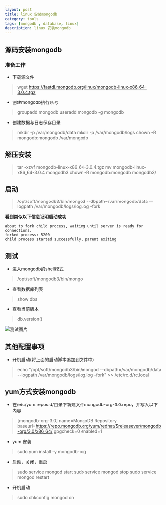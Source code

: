 ```yaml
---
layout: post
title: linux 安装mongodb
category: tools
tags: [mongodb , database, linux]
description: linux 安装mongodb
---
```


## 源码安装mongodb

### 准备工作

- 下载源文件

> wget https://fastdl.mongodb.org/linux/mongodb-linux-x86_64-3.0.4.tgz

- 创建mongodb执行账号

> groupadd mongodb
useradd mongodb -g mongodb

- 创建数据与日志保存目录

> mkdir -p /var/mongodb/data
mkdir -p /var/mongodb/logs
chown -R mongodb:mongodb /var/mongodb

## 解压安装

> tar -xzvf mongodb-linux-x86_64-3.0.4.tgz 
mv mongodb-linux-x86_64-3.0.4 mongodb3
chown -R mongodb:mongodb mongodb3/

## 启动

> /opt/soft/mongodb3/bin/mongod --dbpath=/var/mongodb/data --logpath /var/mongodb/logs/log.log -fork

**看到类似以下信息证明启动成功**

```
about to fork child process, waiting until server is ready for connections.
forked process: 5200
child process started successfully, parent exiting
```

## 测试

- 进入mongodb的shell模式

> /opt/soft/mongodb3/bin/mongo

- 查看数据库列表

> show dbs

- 查看当前版本

> db.version()

![测试图片][1]


## 其他配置事项

- 开机启动(将上面的启动脚本追加到文件中)

> echo "/opt/soft/mongodb3/bin/mongod --dbpath=/var/mongodb/data --logpath /var/mongodb/logs/log.log -fork" >> /etc/rc.d/rc.local

## yum方式安装mongodb

- 在/etc/yum.repos.d/目录下新建文件mongodb-org-3.0.repo，并写入以下内容

> [mongodb-org-3.0]
name=MongoDB Repository
baseurl=https://repo.mongodb.org/yum/redhat/$releasever/mongodb-org/3.0/x86_64/
gpgcheck=0
enabled=1

- yum 安装

> sudo yum install -y mongodb-org

- 启动，关闭，重启

> sudo service mongod start
sudo service mongod stop
sudo service mongod restart

- 开机启动

> sudo chkconfig mongod on




  [1]: http://chuantu.biz/t2/10/1436501410x-954498974.jpg